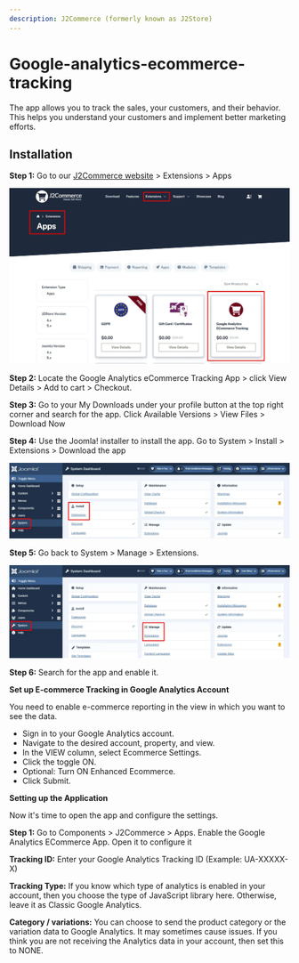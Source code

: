 ```yaml
---
description: J2Commerce (formerly known as J2Store)
---
```


# Google-analytics-ecommerce-tracking

The app allows you to track the sales, your customers, and their behavior. This helps you understand your customers and implement better marketing efforts.

## Installation <a href="#installation" id="installation"></a>

**Step 1:** Go to our [J2Commerce website](https://www.j2commerce.com/) > Extensions > Apps

![GA](<../../assets/google-1.webp>)

**Step 2:** Locate the Google Analytics eCommerce Tracking App > click View Details > Add to cart > Checkout.&#x20;

**Step 3:** Go to your My Downloads under your profile button at the top right corner and search for the app. Click Available Versions > View Files > Download Now

**Step 4:** Use the Joomla! installer to install the app. Go to System > Install > Extensions > Download the app

![GA](<../../assets/user-group-3 (2).webp>)

**Step 5:** Go back to System > Manage > Extensions.

![GA](<../../assets/user-group-5 (2).webp>)

**Step 6:** Search for the app and enable it.

**Set up E-commerce Tracking in Google Analytics Account**

You need to enable e-commerce reporting in the view in which you want to see the data.

* Sign in to your Google Analytics account.
* Navigate to the desired account, property, and view.
* In the VIEW column, select Ecommerce Settings.
* Click the toggle ON.
* Optional: Turn ON Enhanced Ecommerce.
* Click Submit.

**Setting up the Application**

Now it's time to open the app and configure the settings.&#x20;

**Step 1:** Go to Components > J2Commerce > Apps. Enable the Google Analytics ECommerce App. Open it to configure it

**Tracking ID:** Enter your Google Analytics Tracking ID (Example: UA-XXXXX-X)

**Tracking Type:** If you know which type of analytics is enabled in your account, then you choose the type of JavaScript library here. Otherwise, leave it as Classic Google Analytics.

**Category / variations:** You can choose to send the product category or the variation data to Google Analytics. It may sometimes cause issues. If you think you are not receiving the Analytics data in your account, then set this to NONE.

